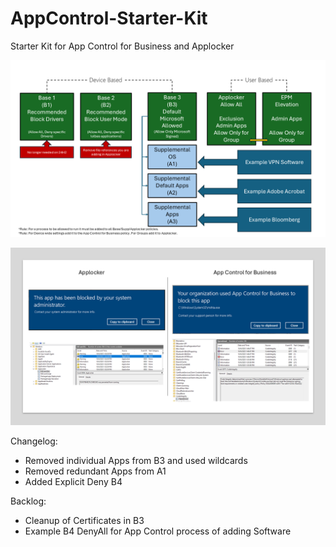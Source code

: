 # AppControl-Starter-Kit
Starter Kit for App Control for Business and Applocker

![alt text](https://github.com/Marco-Sap/AppControl-Starter-Kit/blob/main/Src/Slide1.PNG?raw=true)

![alt text](https://github.com/Marco-Sap/AppControl-Starter-Kit/blob/main/Src/Slide3.PNG?raw=true)

Changelog:
* Removed individual Apps from B3 and used wildcards
* Removed redundant Apps from A1
* Added Explicit Deny B4

Backlog:
* Cleanup of Certificates in B3
* Example B4 DenyAll for App Control process of adding Software 

